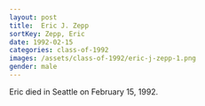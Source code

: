 ```yaml
---
layout: post
title:  Eric J. Zepp
sortKey: Zepp, Eric
date: 1992-02-15
categories: class-of-1992
images: /assets/class-of-1992/eric-j-zepp-1.png
gender: male
---
```

Eric died in Seattle on February 15, 1992.
